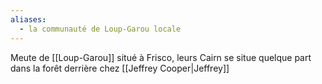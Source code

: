 ```yaml
---
aliases:
  - la communauté de Loup-Garou locale
---
```

Meute de [[Loup-Garou]] situé à Frisco, leurs Cairn se situe quelque part dans la forêt derrière chez [[Jeffrey Cooper|Jeffrey]]